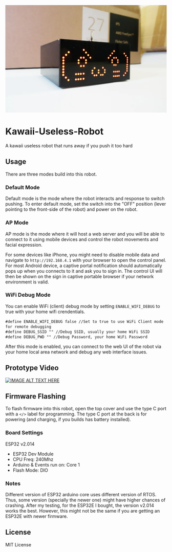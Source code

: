 ![](./img/image-20240703154158027.png) 

# Kawaii-Useless-Robot

A kawaii useless robot that runs away if you push it too hard

## Usage

There are three modes build into this robot. 

### Default Mode

Default mode is the mode where the robot interacts and response to switch pushing. To enter default mode, set the switch into the "OFF" position (lever pointing to the front-side of the robot) and power on the robot.

### AP Mode

AP mode is the mode where it will host a web server and you will be able to connect to it using mobile devices and control the robot movements and facial expression. 

For some devices like iPhone, you might need to disable mobile data and navigate to `http://192.168.4.1` with your browser to open the control panel. For most Android device, a captive portal notification should automatically pops up when you connects to it and ask you to sign in. The control UI will then be shown on the sign in captive portable browser if your network environment is valid.

### WiFi Debug Mode

You can enable WiFi (client) debug mode by setting `ENABLE_WIFI_DEBUG` to true with your home wifi crendentials.

```
#define ENABLE_WIFI_DEBUG false //Set to true to use WiFi Client mode for remote debugging
#define DEBUG_SSID "" //Debug SSID, usually your home WiFi SSID
#define DEBUG_PWD "" //Debug Password, your home WiFi Password
```

After this mode is enabled, you can connect to the web UI of the robot via your home local area network and debug any web interface issues.

## Prototype Video

[![IMAGE ALT TEXT HERE](https://img.youtube.com/vi/l38ngzytmJw/0.jpg)](https://youtu.be/l38ngzytmJw)



## Firmware Flashing

To flash firmware into this robot, open the top cover and use the type C port with a `</>` label for programming. The type C port at the back is for powering (and charging, if you builds has battery installed).



### Board Settings

ESP32 v2.014

- ESP32 Dev Module
- CPU Freq: 240Mhz
- Arduino & Events run on: Core 1
- Flash Mode: DIO

### Notes

Different version of ESP32 arduino core uses different version of RTOS. Thus, some version (specially the newer one) might have higher chances of crashing. After my testing, for the ESP32E I bought, the version v2.014 works the best. However, this might not be the same if you are getting an ESP32E with newer firmware.



## License

MIT License



